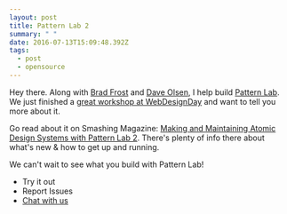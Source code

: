 ```yaml
---
layout: post
title: Pattern Lab 2
summary: " "
date: 2016-07-13T15:09:48.392Z
tags:
  - post
  - opensource
---
```


Hey there. Along with [Brad Frost](https://twitter.com/brad_frost "‌") and [Dave Olsen](https://twitter.com/dmolsen "‌"), I help build [Pattern Lab](http://patternlab.io "‌"). We just finished a [great workshop at WebDesignDay](webdesignday.com/atomic-design-workshop.html "‌") and want to tell you more about it.

Go read about it on Smashing Magazine: [Making and Maintaining Atomic Design Systems with Pattern Lab 2](https://www.smashingmagazine.com/2016/07/building-maintaining-atomic-design-systems-pattern-lab/ "‌"). There's plenty of info there about what's new & how to get up and running.

We can't wait to see what you build with Pattern Lab!

- Try it out
- Report Issues
- [Chat with us](https://gitter.im/pattern-lab/general "‌")

‌
